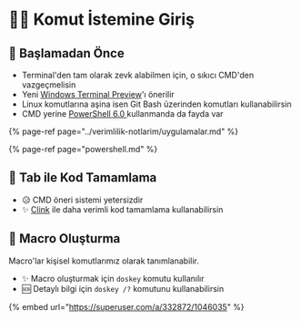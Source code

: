 # 🙋‍♂️ Komut İstemine Giriş

## 🔰 Başlamadan Önce

* Terminal'den tam olarak zevk alabilmen için, o sıkıcı CMD'den vazgeçmelisin
* Yeni [Windows Terminal Preview](https://www.microsoft.com/tr-tr/p/windows-terminal-preview/9n0dx20hk701?activetab=pivot:overviewtab)'ı önerilir
* Linux komutlarına aşina isen Git Bash üzerinden komutları kullanabilirsin
* CMD yerine [PowerShell 6.0 ](powershell.md)kullanmanda da fayda var

{% page-ref page="../verimlilik-notlarim/uygulamalar.md" %}

{% page-ref page="powershell.md" %}

## 💖 Tab ile Kod Tamamlama

* 😥 CMD öneri sistemi yetersizdir
* ✨ [Clink](http://mridgers.github.io/clink/) ile daha verimli kod tamamlama kullanabilirsin

## 💞 Macro Oluşturma

Macro'lar kişisel komutlarımız olarak tanımlanabilir.

* ✨ Macro oluşturmak için `doskey` komutu kullanılır
* 🆘 Detaylı bilgi için `doskey /?` komutunu kullanabilirsin

{% embed url="https://superuser.com/a/332872/1046035" %}

